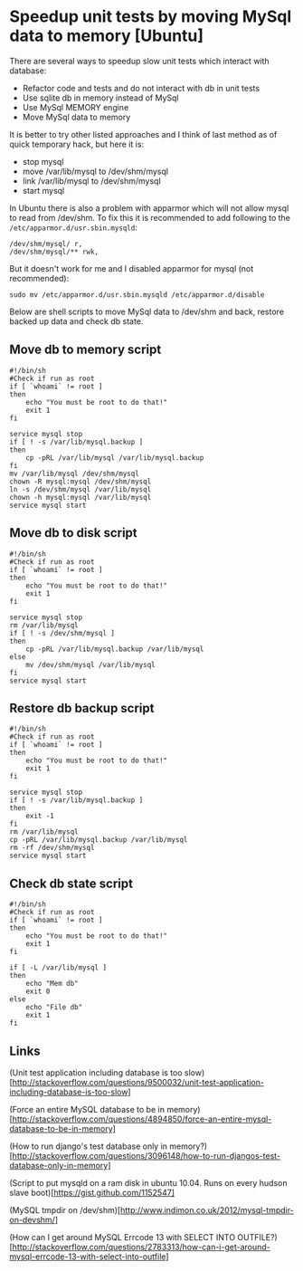 Speedup unit tests by moving MySql data to memory [Ubuntu]
============================================

There are several ways to speedup slow unit tests which interact with database:
 * Refactor code and tests and do not interact with db in unit tests
 * Use sqlite db in memory instead of MySql
 * Use MySql MEMORY engine
 * Move MySql data to memory

It is better to try other listed approaches and I think of last method as of quick temporary hack, but here it is:
 * stop mysql
 * move /var/lib/mysql to /dev/shm/mysql
 * link /var/lib/mysql to /dev/shm/mysql
 * start mysql

In Ubuntu there is also a problem with apparmor which will not allow mysql to read from /dev/shm.
To fix this it is recommended to add following to the `/etc/apparmor.d/usr.sbin.mysqld`:

    /dev/shm/mysql/ r,
    /dev/shm/mysql/** rwk,

But it doesn't work for me and I disabled apparmor for mysql (not recommended):

    sudo mv /etc/apparmor.d/usr.sbin.mysqld /etc/apparmor.d/disable

Below are shell scripts to move MySql data to /dev/shm and back, restore backed up data and check db state.

Move db to memory script
--------------------------------------------

    #!/bin/sh
    #Check if run as root
    if [ `whoami` != root ]
    then
        echo "You must be root to do that!"
        exit 1
    fi

    service mysql stop
    if [ ! -s /var/lib/mysql.backup ]
    then
        cp -pRL /var/lib/mysql /var/lib/mysql.backup
    fi
    mv /var/lib/mysql /dev/shm/mysql
    chown -R mysql:mysql /dev/shm/mysql
    ln -s /dev/shm/mysql /var/lib/mysql
    chown -h mysql:mysql /var/lib/mysql
    service mysql start


Move db to disk script
--------------------------------------------

    #!/bin/sh
    #Check if run as root
    if [ `whoami` != root ]
    then
        echo "You must be root to do that!"
        exit 1
    fi

    service mysql stop
    rm /var/lib/mysql
    if [ ! -s /dev/shm/mysql ]
    then
        cp -pRL /var/lib/mysql.backup /var/lib/mysql
    else
        mv /dev/shm/mysql /var/lib/mysql
    fi
    service mysql start


Restore db backup script
--------------------------------------------

    #!/bin/sh
    #Check if run as root
    if [ `whoami` != root ]
    then
        echo "You must be root to do that!"
        exit 1
    fi

    service mysql stop
    if [ ! -s /var/lib/mysql.backup ]
    then
        exit -1
    fi
    rm /var/lib/mysql
    cp -pRL /var/lib/mysql.backup /var/lib/mysql
    rm -rf /dev/shm/mysql
    service mysql start

Check db state script
--------------------------------------------

    #!/bin/sh
    #Check if run as root
    if [ `whoami` != root ]
    then
        echo "You must be root to do that!"
        exit 1
    fi

    if [ -L /var/lib/mysql ]
    then
        echo "Mem db"
        exit 0
    else
        echo "File db"
        exit 1
    fi


Links
--------------------------------------------
(Unit test application including database is too slow)[http://stackoverflow.com/questions/9500032/unit-test-application-including-database-is-too-slow]

(Force an entire MySQL database to be in memory)[http://stackoverflow.com/questions/4894850/force-an-entire-mysql-database-to-be-in-memory]

(How to run django's test database only in memory?)[http://stackoverflow.com/questions/3096148/how-to-run-djangos-test-database-only-in-memory]

(Script to put mysqld on a ram disk in ubuntu 10.04. Runs on every hudson slave boot)[https://gist.github.com/1152547]

(MySQL tmpdir on /dev/shm)[http://www.indimon.co.uk/2012/mysql-tmpdir-on-devshm/]

(How can I get around MySQL Errcode 13 with SELECT INTO OUTFILE?)[http://stackoverflow.com/questions/2783313/how-can-i-get-around-mysql-errcode-13-with-select-into-outfile]
